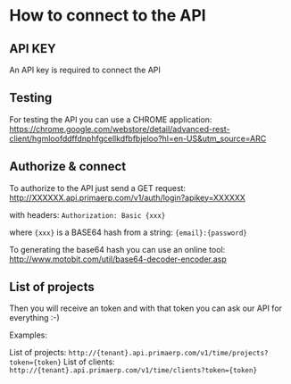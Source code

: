 How to connect to the API
==

## API KEY

An API key is required to connect the API

## Testing

For testing the API you can use a CHROME application: https://chrome.google.com/webstore/detail/advanced-rest-client/hgmloofddffdnphfgcellkdfbfbjeloo?hl=en-US&utm_source=ARC

## Authorize & connect

To authorize to the API just send a GET request: http://XXXXXX.api.primaerp.com/v1/auth/login?apikey=XXXXXX

with headers: `Authorization: Basic {xxx}`

where `{xxx}` is a BASE64 hash from a string: `{email}:{password}`

To generating the base64 hash you can use an online tool: http://www.motobit.com/util/base64-decoder-encoder.asp

## List of projects

Then you will receive an token and with that token you can ask our API for everything :-)

Examples:

List of projects: `http://{tenant}.api.primaerp.com/v1/time/projects?token={token}`
List of clients: `http://{tenant}.api.primaerp.com/v1/time/clients?token={token}`
